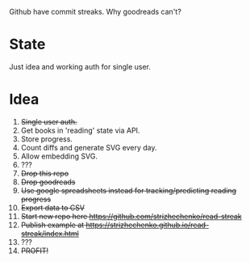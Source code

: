 Github have commit streaks. Why goodreads can't?

# State

Just idea and working auth for single user.

# Idea

1. ~~Single user auth.~~
2. Get books in 'reading' state via API.
3. Store progress.
4. Count diffs and generate SVG every day.
5. Allow embedding SVG.
6. ???
7. ~~Drop this repo~~
8. ~~Drop goodreads~~
9. ~~Use google spreadsheets instead for tracking/predicting reading progress~~
10. ~~Export data to CSV~~
11. ~~Start new repo here https://github.com/strizhechenko/read-streak~~
12. ~~Publish example at https://strizhechenko.github.io/read-streak/index.html~~
13. ???
14. ~~PROFIT!~~
